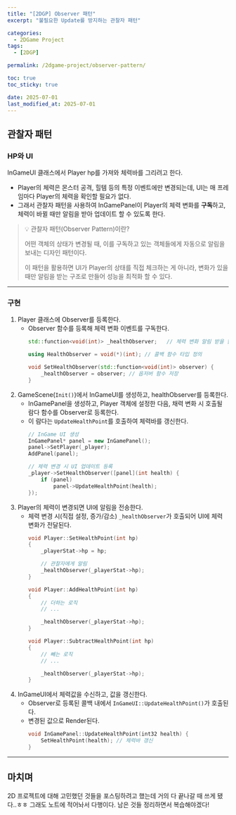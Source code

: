 ```yaml
---
title: "[2DGP] Observer 패턴"
excerpt: "불필요한 Update를 방지하는 관찰자 패턴"

categories:
  - 2DGame Project
tags:
  - [2DGP]

permalink: /2dgame-project/observer-pattern/

toc: true
toc_sticky: true

date: 2025-07-01
last_modified_at: 2025-07-01
---
```


## 관찰자 패턴

### HP와 UI

InGameUI 클래스에서 Player hp를 가져와 체력바를 그리려고 한다. 

- Player의 체력은 몬스터 공격, 힐템 등의 특정 이벤트에만 변경되는데, UI는 매 프레임마다 Player의 체력을 확인할 필요가 없다.
- 그래서 관찰자 패턴을 사용하여 InGamePanel이 Player의 체력 변화를 **구독**하고, 체력이 바뀔 때만 알림을 받아 업데이트 할 수 있도록 한다. 

> 💡 관찰자 패턴(Observer Pattern)이란?
>
> 어떤 객체의 상태가 변경될 때, 이를 구독하고 있는 객체들에게 자동으로 알림을 보내는 디자인 패턴이다. 
>
> 이 패턴을 활용하면 UI가 Player의 상태를 직접 체크하는 게 아니라, 변화가 있을 때만 알림을 받는 구조로 만들어 성능을 최적화 할 수 있다.

---

### 구현

1. Player 클래스에 Observer를 등록한다.
    - Observer 함수를 등록해 체력 변화 이벤트를 구독한다.
        ```cpp
    	std::function<void(int)> _healthObserver;	// 체력 변화 알림 받을 함수 포인터

        using HealthObserver = void(*)(int); // 콜백 함수 타입 정의

        void SetHealthObserver(std::function<void(int)> observer) {
            _healthObserver = observer; // 옵저버 함수 저장
        }
        ```
2. GameScene(`Init()`)에서 InGameUI를 생성하고, healthObserver를 등록한다.
    - InGamePanel을 생성하고, Player 객체에 설정한 다음, 채력 변화 시 호출될 람다 함수를 Observer로 등록한다.
    - 이 람다는 `UpdateHealthPoint`를 호출하여 체력바를 갱신한다.
        ```cpp
        // InGame UI 생성
        InGamePanel* panel = new InGamePanel();
        panel->SetPlayer(_player);
        AddPanel(panel);

        // 체력 변경 시 UI 업데이트 등록
        _player->SetHealthObserver([panel](int health) {
            if (panel)
                panel->UpdateHealthPoint(health);
        });
        ```
3. Player의 체력이 변경되면 UI에 알림을 전송한다.
    - 체력 변경 시(직접 설정, 증가/감소) `_healthObserver`가 호출되어 UI에 체력 변화가 전달된다.
        ```cpp
        void Player::SetHealthPoint(int hp)
        {
            _playerStat->hp = hp;

            // 관찰자에게 알림
            _healthObserver(_playerStat->hp);
        }

        void Player::AddHealthPoint(int hp)
        {
            // 더하는 로직
            // ...

            _healthObserver(_playerStat->hp);
        }

        void Player::SubtractHealthPoint(int hp)
        {
            // 빼는 로직
            // ...

            _healthObserver(_playerStat->hp);
        }
        ```
4. InGameUI에서 체력값을 수신하고, 값을 갱신한다.
    - Observer로 등록된 콜백 내에서 `InGameUI::UpdateHealthPoint()`가 호출된다.
    - 변경된 값으로 Render된다.
        ```cpp
        void InGamePanel::UpdateHealthPoint(int32 health) {
            SetHealthPoint(health); // 체력바 갱신
        }
        ```

---

## 마치며

2D 프로젝트에 대해 고민했던 것들을 포스팅하려고 했는데 거의 다 끝나갈 때 쓰게 됐다..ㅎㅎ 그래도 노트에 적어놔서 다행이다. 남은 것들 정리하면서 복습해야겠다!